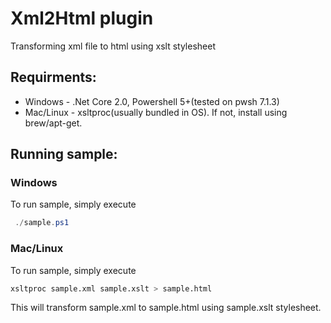 # Xml2Html plugin
Transforming xml file to html using xslt stylesheet

## Requirments:
- Windows - .Net Core 2.0, Powershell 5+(tested on pwsh 7.1.3)
- Mac/Linux - xsltproc(usually bundled in OS). If not, install using brew/apt-get.

## Running sample:
### Windows
To run sample, simply execute
```powershell
 ./sample.ps1
```

### Mac/Linux
To run sample, simply execute
```bash
xsltproc sample.xml sample.xslt > sample.html
```

This will transform sample.xml to sample.html using sample.xslt stylesheet.
